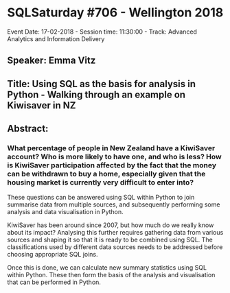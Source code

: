 # SQLSaturday #706 - Wellington 2018
Event Date: 17-02-2018 - Session time: 11:30:00 - Track: Advanced Analytics and Information Delivery
## Speaker: Emma Vitz
## Title: Using SQL as the basis for analysis in Python - Walking through an example on Kiwisaver in NZ
## Abstract:
### What percentage of people in New Zealand have a KiwiSaver account? Who is more likely to have one, and who is less? How is KiwiSaver participation affected by the fact that the money can be withdrawn to buy a home, especially given that the housing market is currently very difficult to enter into? 

These questions can be answered using SQL within Python to join  summarise data from multiple sources, and subsequently performing some analysis and data visualisation in Python. 

KiwiSaver has been around since 2007, but how much do we really know about its impact? Analysing this further requires gathering data from various sources and shaping it so that it is ready to be combined using SQL. The classifications used by different data sources needs to be addressed before choosing appropriate SQL joins.

Once this is done, we can calculate new summary statistics using SQL within Python. These then form the basis of the analysis and visualisation that can be performed in Python.

